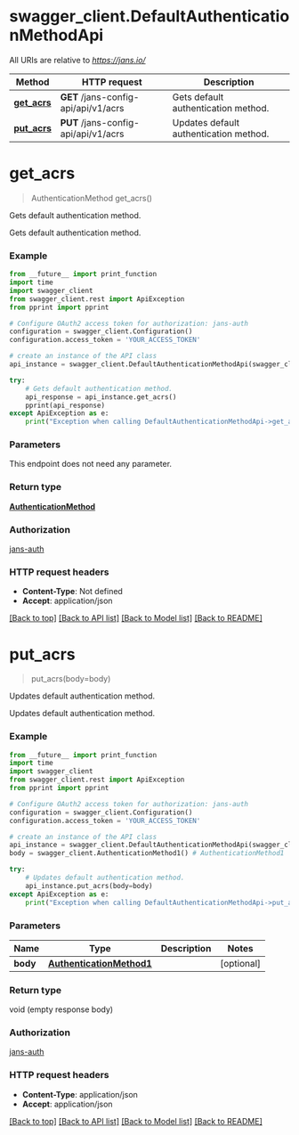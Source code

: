 # swagger_client.DefaultAuthenticationMethodApi

All URIs are relative to *https://jans.io/*

Method | HTTP request | Description
------------- | ------------- | -------------
[**get_acrs**](DefaultAuthenticationMethodApi.md#get_acrs) | **GET** /jans-config-api/api/v1/acrs | Gets default authentication method.
[**put_acrs**](DefaultAuthenticationMethodApi.md#put_acrs) | **PUT** /jans-config-api/api/v1/acrs | Updates default authentication method.

# **get_acrs**
> AuthenticationMethod get_acrs()

Gets default authentication method.

Gets default authentication method.

### Example
```python
from __future__ import print_function
import time
import swagger_client
from swagger_client.rest import ApiException
from pprint import pprint

# Configure OAuth2 access token for authorization: jans-auth
configuration = swagger_client.Configuration()
configuration.access_token = 'YOUR_ACCESS_TOKEN'

# create an instance of the API class
api_instance = swagger_client.DefaultAuthenticationMethodApi(swagger_client.ApiClient(configuration))

try:
    # Gets default authentication method.
    api_response = api_instance.get_acrs()
    pprint(api_response)
except ApiException as e:
    print("Exception when calling DefaultAuthenticationMethodApi->get_acrs: %s\n" % e)
```

### Parameters
This endpoint does not need any parameter.

### Return type

[**AuthenticationMethod**](AuthenticationMethod.md)

### Authorization

[jans-auth](../README.md#jans-auth)

### HTTP request headers

 - **Content-Type**: Not defined
 - **Accept**: application/json

[[Back to top]](#) [[Back to API list]](../README.md#documentation-for-api-endpoints) [[Back to Model list]](../README.md#documentation-for-models) [[Back to README]](../README.md)

# **put_acrs**
> put_acrs(body=body)

Updates default authentication method.

Updates default authentication method.

### Example
```python
from __future__ import print_function
import time
import swagger_client
from swagger_client.rest import ApiException
from pprint import pprint

# Configure OAuth2 access token for authorization: jans-auth
configuration = swagger_client.Configuration()
configuration.access_token = 'YOUR_ACCESS_TOKEN'

# create an instance of the API class
api_instance = swagger_client.DefaultAuthenticationMethodApi(swagger_client.ApiClient(configuration))
body = swagger_client.AuthenticationMethod1() # AuthenticationMethod1 |  (optional)

try:
    # Updates default authentication method.
    api_instance.put_acrs(body=body)
except ApiException as e:
    print("Exception when calling DefaultAuthenticationMethodApi->put_acrs: %s\n" % e)
```

### Parameters

Name | Type | Description  | Notes
------------- | ------------- | ------------- | -------------
 **body** | [**AuthenticationMethod1**](AuthenticationMethod1.md)|  | [optional] 

### Return type

void (empty response body)

### Authorization

[jans-auth](../README.md#jans-auth)

### HTTP request headers

 - **Content-Type**: application/json
 - **Accept**: application/json

[[Back to top]](#) [[Back to API list]](../README.md#documentation-for-api-endpoints) [[Back to Model list]](../README.md#documentation-for-models) [[Back to README]](../README.md)


